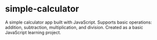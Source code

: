 # simple-calculator
A simple calculator app built with JavaScript. Supports basic operations: addition, subtraction, multiplication, and division. Created as a basic JavaScript learning project.
